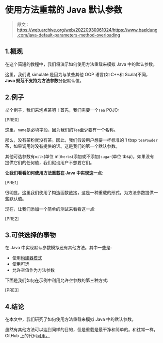 # 使用方法重载的 Java 默认参数

> 原文：<https://web.archive.org/web/20220930061024/https://www.baeldung.com/java-default-parameters-method-overloading>

## 1.概观

在这个简短的教程中，我们将演示如何使用方法重载来模拟 Java 中的默认参数。

这里，我们说 simulate 是因为与某些其他 OOP 语言(如 C++和 Scala)不同，**Java 规范不支持为方法参数**分配默认值。

## 2.例子

举个例子，我们来泡点茶吧！首先，我们需要一个`Tea` POJO:

[PRE0]

这里，`name`是必填字段，因为我们的`Tea`至少要有一个名称。

那么，没有茶粉就没有茶。因此，我们假设用户想要一杯标准的 1 tbsp `teaPowder`茶，如果调用时没有提供的话。这是我们的第一个默认参数。

其他可选参数有`milk`(单位 ml)`herbs`(添加或不添加)`sugar`(单位 tbsp)。如果没有提供它们的任何值，我们假设用户不想要它们。

**让我们看看如何使用方法重载在 Java 中实现这一点**:

[PRE1]

很明显，这里我们使用了构造函数链接，这是一种重载的形式，为方法参数提供一些默认值。

现在，让我们添加一个简单的测试来看看这一点:

[PRE2]

## 3.可供选择的事物

在 Java 中实现默认参数模拟还有其他方法。其中一些是:

*   使用[构建器模式](/web/20221126214719/https://www.baeldung.com/java-builder-pattern-freebuilder#Builder%20java)
*   使用[可选](/web/20221126214719/https://www.baeldung.com/java-optional)
*   允许空值作为方法参数

下面是我们如何在示例中利用允许空参数的第三种方式:

[PRE3]

## 4.结论

在本文中，我们研究了如何使用方法重载来模拟 Java 中的默认参数。

虽然有其他方法可以达到同样的目的，但是重载是最干净和简单的。和往常一样，GitHub 上的代码[可用。](https://web.archive.org/web/20221126214719/https://github.com/eugenp/tutorials/tree/master/core-java-modules/core-java-lang-2)